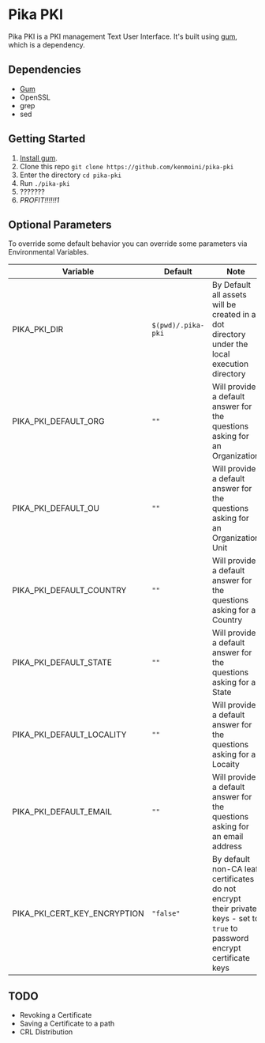 # Pika PKI

Pika PKI is a PKI management Text User Interface.  It's built using [gum](https://github.com/charmbracelet/gum?tab=readme-ov-file), which is a dependency.

## Dependencies

- [Gum](https://github.com/charmbracelet/gum)
- OpenSSL
- grep
- sed

## Getting Started

1. [Install gum](https://github.com/charmbracelet/gum?tab=readme-ov-file#installation).
2. Clone this repo `git clone https://github.com/kenmoini/pika-pki`
3. Enter the directory `cd pika-pki`
4. Run `./pika-pki`
5. ???????
6. *PROFIT!!!!!!1*

## Optional Parameters

To override some default behavior you can override some parameters via Environmental Variables.

| Variable | Default | Note |
|----------|---------|------|
| PIKA_PKI_DIR | `$(pwd)/.pika-pki` | By Default all assets will be created in a dot directory under the local execution directory |
| PIKA_PKI_DEFAULT_ORG | `""` | Will provide a default answer for the questions asking for an Organization |
| PIKA_PKI_DEFAULT_OU | `""` | Will provide a default answer for the questions asking for an Organization Unit |
| PIKA_PKI_DEFAULT_COUNTRY | `""` | Will provide a default answer for the questions asking for a Country |
| PIKA_PKI_DEFAULT_STATE | `""` | Will provide a default answer for the questions asking for a State |
| PIKA_PKI_DEFAULT_LOCALITY | `""` | Will provide a default answer for the questions asking for a Locaity  |
| PIKA_PKI_DEFAULT_EMAIL | `""` | Will provide a default answer for the questions asking for an email address |
| PIKA_PKI_CERT_KEY_ENCRYPTION | `"false"` | By default non-CA leaf certificates do not encrypt their private keys - set to `true` to password encrypt certificate keys |

## TODO

- Revoking a Certificate
- Saving a Certificate to a path
- CRL Distribution